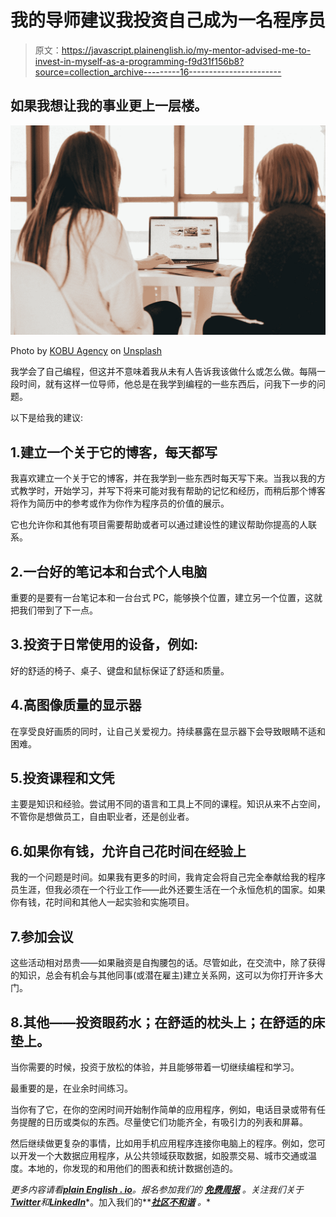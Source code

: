 # 我的导师建议我投资自己成为一名程序员

> 原文：<https://javascript.plainenglish.io/my-mentor-advised-me-to-invest-in-myself-as-a-programming-f9d31f156b8?source=collection_archive---------16----------------------->

## 如果我想让我的事业更上一层楼。

![](img/0b8183bc51e22b5f2bd3dc9dea108c19.png)

Photo by [KOBU Agency](https://unsplash.com/@kobuagency?utm_source=medium&utm_medium=referral) on [Unsplash](https://unsplash.com?utm_source=medium&utm_medium=referral)

我学会了自己编程，但这并不意味着我从未有人告诉我该做什么或怎么做。每隔一段时间，就有这样一位导师，他总是在我学到编程的一些东西后，问我下一步的问题。

以下是给我的建议:

## 1.建立一个关于它的博客，每天都写

我喜欢建立一个关于它的博客，并在我学到一些东西时每天写下来。当我以我的方式教学时，开始学习，并写下将来可能对我有帮助的记忆和经历，而稍后那个博客将作为简历中的参考或作为你作为程序员的价值的展示。

它也允许你和其他有项目需要帮助或者可以通过建设性的建议帮助你提高的人联系。

## 2.一台好的笔记本和台式个人电脑

重要的是要有一台笔记本和一台台式 PC，能够换个位置，建立另一个位置，这就把我们带到了下一点。

## 3.投资于日常使用的设备，例如:

好的舒适的椅子、桌子、键盘和鼠标保证了舒适和质量。

## 4.高图像质量的显示器

在享受良好画质的同时，让自己关爱视力。持续暴露在显示器下会导致眼睛不适和困难。

## 5.投资课程和文凭

主要是知识和经验。尝试用不同的语言和工具上不同的课程。知识从来不占空间，不管你是想做员工，自由职业者，还是创业者。

## 6.如果你有钱，允许自己花时间在经验上

我的一个问题是时间。如果我有更多的时间，我肯定会将自己完全奉献给我的程序员生涯，但我必须在一个行业工作——此外还要生活在一个永恒危机的国家。如果你有钱，花时间和其他人一起实验和实施项目。

## 7.参加会议

这些活动相对昂贵——如果融资是自掏腰包的话。尽管如此，在交流中，除了获得的知识，总会有机会与其他同事(或潜在雇主)建立关系网，这可以为你打开许多大门。

## 8.其他——投资眼药水；在舒适的枕头上；在舒适的床垫上。

当你需要的时候，投资于放松的体验，并且能够带着一切继续编程和学习。

最重要的是，在业余时间练习。

当你有了它，在你的空闲时间开始制作简单的应用程序，例如，电话目录或带有任务提醒的日历或类似的东西。尽量使它们功能齐全，有吸引力的列表和屏幕。

然后继续做更复杂的事情，比如用手机应用程序连接你电脑上的程序。例如，您可以开发一个大数据应用程序，从公共领域获取数据，如股票交易、城市交通或温度。本地的，你发现的和用他们的图表和统计数据创造的。

*更多内容请看*[***plain English . io***](https://plainenglish.io/)*。报名参加我们的* [***免费周报***](http://newsletter.plainenglish.io/) *。关注我们关于*[***Twitter***](https://twitter.com/inPlainEngHQ)*和*[***LinkedIn***](https://www.linkedin.com/company/inplainenglish/)*。加入我们的**[***社区不和谐***](https://discord.gg/GtDtUAvyhW) *。**